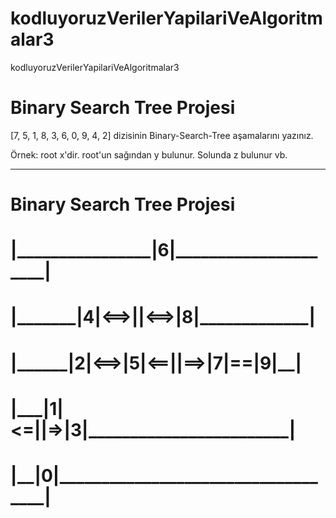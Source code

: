 # kodluyoruzVerilerYapilariVeAlgoritmalar3
kodluyoruzVerilerYapilariVeAlgoritmalar3


# Binary Search Tree Projesi

[7, 5, 1, 8, 3, 6, 0, 9, 4, 2] dizisinin Binary-Search-Tree aşamalarını yazınız.

Örnek: root x'dir. root'un sağından y bulunur. Solunda z bulunur vb.
<hr>

# Binary Search Tree Projesi

<h1>|________________|6|_____________________|</h1>
<h1>|_______|4|<==>||<==>|8|_____________|</h1>
<h1>|______|2|<==>|5|<==||==>|7|==|9|__|</h1>
<h1>|___|1|<=||=>|3|________________________|</h1>
<h1>|__|0|___________________________________|</h1>
